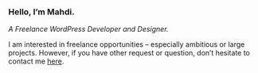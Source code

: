 ### Hello, I’m Mahdi.
*A Freelance WordPress Developer and Designer.*

I am interested in freelance opportunities – especially ambitious or large projects. However, if you have other request or question, don’t hesitate to contact me [here](https://mahdiyazdani.com).
